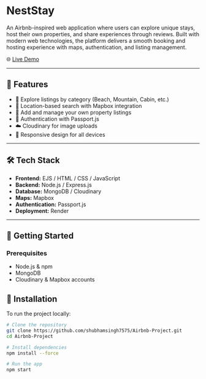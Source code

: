 # NestStay

An Airbnb-inspired web application where users can explore unique stays, host their own properties, and share experiences through reviews. Built with modern web technologies, the platform delivers a smooth booking and hosting experience with maps, authentication, and listing management.

🌐 [Live Demo](https://airbnb-project-kk8b.onrender.com)

---

## 🚀 Features

- 🧳 Explore listings by category (Beach, Mountain, Cabin, etc.)
- 📍 Location-based search with Mapbox integration
- 🏡 Add and manage your own property listings
- 🔐 Authentication with Passport.js
- ☁️ Cloudinary for image uploads
- 📱 Responsive design for all devices

---

## 🛠️ Tech Stack


- **Frontend:** EJS / HTML / CSS / JavaScript
- **Backend:** Node.js / Express.js
- **Database:** MongoDB / Cloudinary
- **Maps:** Mapbox
- **Authentication:** Passport.js
- **Deployment:** Render

---
## 🚀 Getting Started

### Prerequisites

- Node.js & npm
- MongoDB
- Cloudinary & Mapbox accounts

## 🔧 Installation

To run the project locally:

```bash
# Clone the repository
git clone https://github.com/shubhamsingh7575/Airbnb-Project.git
cd Airbnb-Project

# Install dependencies
npm install --force

# Run the app
npm start
